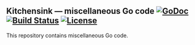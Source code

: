 ## Kitchensink — miscellaneous Go code [![GoDoc](https://img.shields.io/badge/go-documentation-blue.svg?style=flat-square)](https://godoc.org/github.com/frankbraun/kitchensink) [![Build Status](https://img.shields.io/travis/frankbraun/kitchensink.svg?style=flat-square)](https://travis-ci.org/frankbraun/kitchensink) [![License](https://img.shields.io/badge/license-ISC-brightgreen.svg?style=flat-square)](https://github.com/frankbraun/kitchensink/blob/master/LICENSE)

This repository contains miscellaneous Go code.
